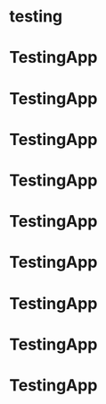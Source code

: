 # testing
# TestingApp
# TestingApp
# TestingApp
# TestingApp
# TestingApp
# TestingApp
# TestingApp
# TestingApp
# TestingApp
